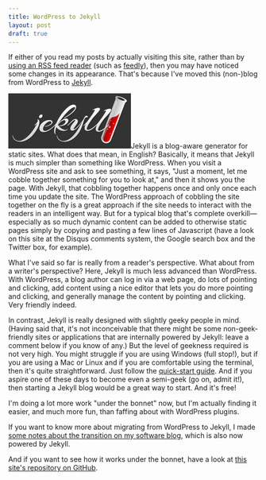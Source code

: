 ```yaml
---
title: WordPress to Jekyll
layout: post
draft: true
---
```

If either of you read my posts by actually visiting this site, rather than by [using an RSS feed reader](http://www.problogger.net/what-is-rss/) (such as [feedly](http://feedly.com/)), then you may have noticed some changes in its appearance. That's because I've moved this (non-)blog from WordPress to [Jekyll](http://jekyllrb.com/).

[<img alt="Jekyll" src="/assets/jekyll.png" class="alignright" />](http://jekyllrb.com/)Jekyll is a blog-aware generator for static sites. What does that mean, in English? Basically, it means that Jekyll is much simpler than something like WordPress. When you visit a WordPress site and ask to see something, it says, "Just a moment, let me cobble together something for you to look at," and then it shows you the page. With Jekyll, that cobbling together happens once and only once each time you update the site. The WordPress approach of cobbling the site together on the fly is a great approach if the site needs to interact with the readers in an intelligent way. But for a typical blog that's complete overkill—especially as so much dynamic content can be added to otherwise static pages simply by copying and pasting a few lines of Javascript (have a look on this site at the Disqus comments system, the Google search box and the Twitter box, for example).

What I've said so far is really from a reader's perspective. What about from a writer's perspective? Here, Jekyll is much less advanced than WordPress. With WordPress, a blog author can log in via a web page, do lots of pointing and clicking, add content using a nice editor that lets you do more pointing and clicking, and generally manage the content by pointing and clicking. Very friendly indeed.

In contrast, Jekyll is really designed with slightly geeky people in mind. (Having said that, it's not inconceivable that there might be some non-geek-friendly sites or applications that are internally powered by Jekyll: leave a comment below if you know of any.) But the level of geekness required is not very high. You might struggle if you are using Windows (full stop!), but if you are using a Mac or Linux and if you are comfortable using the terminal, then it's quite straightforward. Just follow the [quick-start guide](http://jekyllrb.com/docs/quickstart/). And if you aspire one of these days to become even a semi-geek (go on, admit it!), then starting a Jekyll blog would be a great way to start. And it's free!

I'm doing a lot more work "under the bonnet" now, but I'm actually finding it easier, and much more fun, than faffing about with WordPress plugins.

If you want to know more about migrating from WordPress to Jekyll, I made [some notes about the transition on my software blog](http://www.enkaptic.co.uk/2014/02/05/wordpress-to-jekyll/), which is also now powered by Jekyll.

And if you want to see how it works under the bonnet, have a look at [this site's repository on GitHub](https://github.com/anthonyjsmith/anthonyjsmith.github.io).